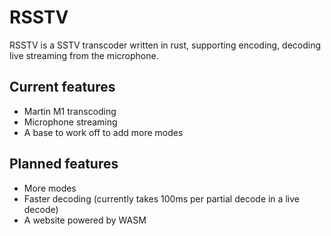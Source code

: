 # RSSTV
RSSTV is a SSTV transcoder written in rust, supporting encoding, decoding
live streaming from the microphone.

## Current features
- Martin M1 transcoding
- Microphone streaming
- A base to work off to add more modes

## Planned features
- More modes
- Faster decoding (currently takes 100ms per partial decode in a live decode)
- A website powered by WASM
